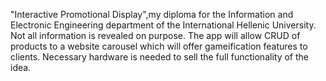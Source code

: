 "Interactive Promotional Display",my diploma for the Information and Electronic Engineering department of the International Hellenic University. Not all information is revealed on purpose. 
The app will allow CRUD of products to a website carousel which will offer gameification features to clients.
Necessary hardware is needed to sell the full functionality of the idea. 
